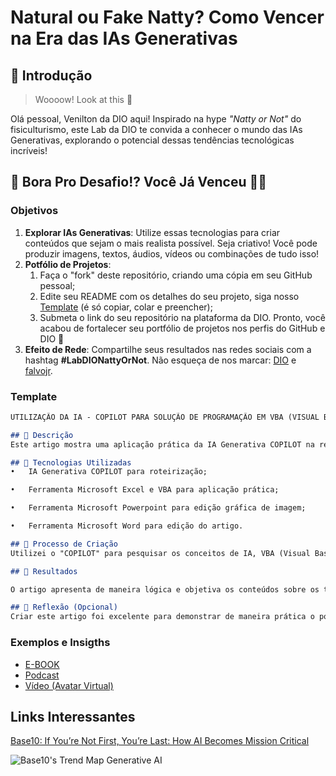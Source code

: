 # Natural ou Fake Natty? Como Vencer na Era das IAs Generativas

## 🚀 Introdução

> Woooow! Look at this 👀

Olá pessoal, Venilton da DIO aqui! Inspirado na hype _"Natty or Not"_ do fisiculturismo, este Lab da DIO te convida a conhecer o mundo das IAs Generativas, explorando o potencial dessas tendências tecnológicas incríveis!

## 🎯 Bora Pro Desafio!? Você Já Venceu 💪🤓

### Objetivos

1. **Explorar IAs Generativas**: Utilize essas tecnologias para criar conteúdos que sejam o mais realista possível. Seja criativo! Você pode produzir imagens, textos, áudios, vídeos ou combinações de tudo isso!
1. **Potfólio de Projetos**:
    1. Faça o "fork" deste repositório, criando uma cópia em seu GitHub pessoal;
    2. Edite seu README com os detalhes do seu projeto, siga nosso [Template](#template) (é só copiar, colar e preencher);
    3. Submeta o link do seu repositório na plataforma da DIO. Pronto, você acabou de fortalecer seu portfólio de projetos nos perfis do GitHub e DIO 🚀
1. **Efeito de Rede**: Compartilhe seus resultados nas redes sociais com a hashtag **#LabDIONattyOrNot**. Não esqueça de nos marcar: [DIO](https://www.linkedin.com/school/dio-makethechange) e [falvojr](https://www.linkedin.com/in/falvojr).

### Template

```markdown
UTILIZAÇÃO DA IA - COPILOT PARA SOLUÇÃO DE PROGRAMAÇÃO EM VBA (VISUAL BASIC FOR APPLICATIONS) INTEGRADO AO MICROSOFT EXCEL

## 📒 Descrição
Este artigo mostra uma aplicação prática da IA Generativa COPILOT na resolução de um problema real utilizando o VBA vinculado ao Microsoft Excel.

## 🤖 Tecnologias Utilizadas
•	IA Generativa COPILOT para roteirização;

•	Ferramenta Microsoft Excel e VBA para aplicação prática;

•	Ferramenta Microsoft Powerpoint para edição gráfica de imagem;

•	Ferramenta Microsoft Word para edição do artigo.

## 🧐 Processo de Criação
Utilizei o "COPILOT" para pesquisar os conceitos de IA, VBA (Visual Basic for Applications) e da abordagem Low Code. Também utilizei o COPILOT para executar a resolução prática do problema abordado no artigo, implementado o código de programação por ele disponibilizado no VBA – Microsoft Excel. Por fim, utilizei Microsoft Word e Microsoft Powerpoint para editar e formatar o meu artigo.

## 🚀 Resultados

O artigo apresenta de maneira lógica e objetiva os conteúdos sobre os temas propostos demonstrando que a IA Generativa COPILOT pode ser uma ferramenta muito útil para usuários que não tem conhecimento em programação, possibilitando assim que mais pessoas sejam apta a desenvolver seus próprios aplicativos.

## 💭 Reflexão (Opcional)
Criar este artigo foi excelente para demonstrar de maneira prática o potencial da IA em auxiliar na resolução e problemas, automatização de rotinas e ganho de produtividade, incentivando desta maneira a sua aplicação no dia-a-dia. 
```

### Exemplos e Insigths

- [E-BOOK](/exemplos/E-BOOK.md)
- [Podcast](/exemplos/PODCAST.md)
- [Vídeo (Avatar Virtual)](/exemplos/VIDEO.md)

## Links Interessantes

[Base10: If You’re Not First, You’re Last: How AI Becomes Mission Critical](https://base10.vc/post/generative-ai-mission-critical/)

![Base10's Trend Map Generative AI](https://github.com/digitalinnovationone/lab-natty-or-not/assets/730492/f4df26e8-f8f7-4419-8252-c69d73ea930c)
